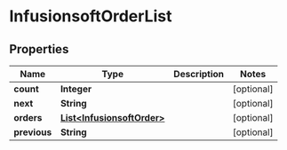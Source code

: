 
# InfusionsoftOrderList

## Properties
Name | Type | Description | Notes
------------ | ------------- | ------------- | -------------
**count** | **Integer** |  |  [optional]
**next** | **String** |  |  [optional]
**orders** | [**List&lt;InfusionsoftOrder&gt;**](InfusionsoftOrder.md) |  |  [optional]
**previous** | **String** |  |  [optional]



